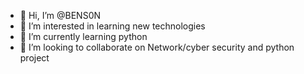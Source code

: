 - 👋 Hi, I’m @BENS0N
- 👀 I’m interested in learning new technologies
- 🌱 I’m currently learning python
- 💞️ I’m looking to collaborate on Network/cyber security and python project


<!---
BENS0Nog/BENS0Nog is a ✨ special ✨ repository because its `README.md` (this file) appears on your GitHub profile.
You can click the Preview link to take a look at your changes.
--->
